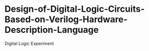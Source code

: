 # Design-of-Digital-Logic-Circuits-Based-on-Verilog-Hardware-Description-Language
Digital Logic Experiment
